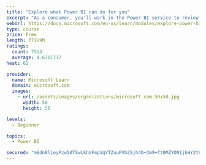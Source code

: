 ```yaml
---
title: "Explore what Power BI can do for you"
excerpt: "As a consumer, you'll work in the Power BI service to review and interact with content that has been shared with you. This module provides the foundational information that you need to work effectively in the Power BI service."
webUrl: https://docs.microsoft.com/en-us/learn/modules/explore-power-bi-service/
type: course
price: Free
length: PT1H9M
ratings:
  count: 7513
  average: 4.6701717
heat: 62

provider:
  name: Microsoft Learn
  domain: microsoft.com
  images:
    - url: /assets/images/organizations/microsoft.com-50x50.jpg
      width: 50
      height: 50

levels:
  - Beginner

topics:
  - Power BI

secured: "mEdn8lieyPzw50TSwLkhVFmpVqYTZuuPVh2Sjh4O+3m9+ft0MZYDN1jbHY2tRPQi3QuoDazkj3dCdG5WAJyksz+6kN1Y0PAO9k6MnEh5mYNKDguytKP5/UDPIVnHqwDmwYWQslBLILBPA72ShyiHaotBK4RMEYGfhjiUSNDAj29yzU0g7TCrVAGsJYzVRASPRKeXnj1iKva+9HJGYDIyc2WF8nFxkAZEvo7NfYqFOvLDoebMQGl2pi8Ckz+OdStZETuXIxsK1LtsJI8DBvQQEN1f200mkWrfHMbP0gSxHYhhoTGCQXuPyGMVGMCezwc+hUY6z9mXuvt+NrZaSa5Sgov0acaR1obE/TvwSHLLh06knLk0hROdaEN5PcaRkElUKjbBqfqz58cC/p6YOyIuvSkAhWacCenwg+6KIB5pl9E=;l0m6t5Oivyth+9P73wf9cg=="
---
```


